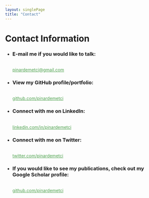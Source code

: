 ```yaml
---
layout: singlePage
title: "Contact"
---
```


# Contact Information


<ul>

<li>

### E-mail me if you would like to talk:
<br/>
<a href="mailto:pinardemetci@gmail.com" style="color:#4EA24E" target="_blank"> 
pinardemetci@gmail.com </a>
</li>

<li>

###	View my GitHub profile/portfolio:
<br/>
<a href="http://github.com/pinardemetci" style="color:#4EA24E" target="_blank"> 
<i class="fa fa-lg fa-github"></i> github.com/pinardemetci </a>
</li>

<li>

###	Connect with me on LinkedIn:  
<br/>
<a href="https://www.linkedin.com/in/pinardemetci" style="color:#4EA24E" target="_blank"> 
<i class="fa fa-lg fa-linkedin"></i> linkedin.com/in/pinardemetci </a>
</li>

<li>

###	Connect with me on Twitter:
<br/>
<a href="http://twitter.com/pinardemetci" style="color:#4EA24E" target="_blank"> 
<i class="fa fa-lg fa-twitter"></i> twitter.com/pinardemetci </a>
</li>

<li>

###	If you would like to see my publications, check out my Google Scholar profile:
<br/>
<a href="https://scholar.google.com.tr/citations?user=0Tzd6eAAAAAJ&hl=tr&oi=ao" style="color:#4EA24E" target="_blank"> 
<i class="ai ai-google-scholar"></i> github.com/pinardemetci </a>
</li>

</ul>